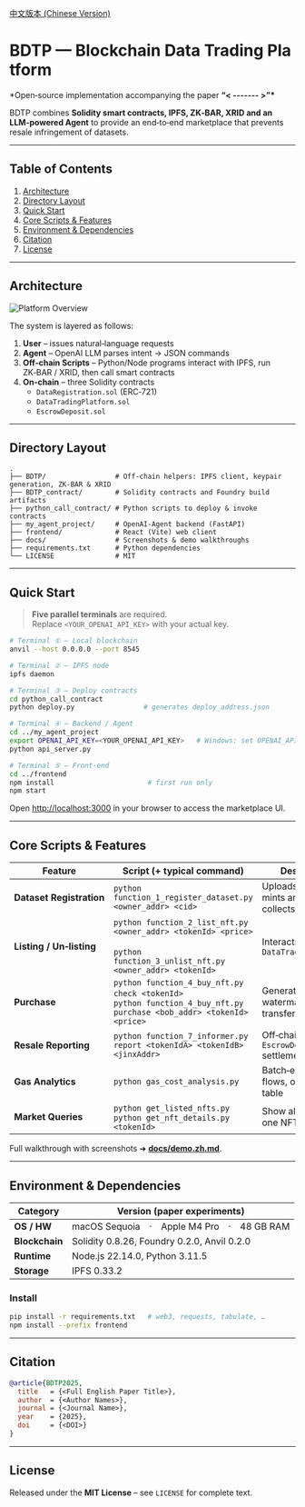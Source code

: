 <a href="./zh-CN.md">中文版本 (Chinese Version)</a>

# BDTP — Blockchain Data Trading Platform

\*Open‑source implementation accompanying the paper **“< ------- >”\***

BDTP combines **Solidity smart contracts, IPFS, ZK‑BAR, XRID and an LLM‑powered Agent** to provide an end‑to‑end marketplace that prevents resale infringement of datasets.

---

## Table of Contents

1. [Architecture](#architecture)
2. [Directory Layout](#directory-layout)
3. [Quick Start](#quick-start)
4. [Core Scripts & Features](#core-scripts--features)
5. [Environment & Dependencies](#environment--dependencies)
6. [Citation](#citation)
7. [License](#license)

---

## Architecture

![Platform Overview](docs/imgs/数据交易平台架构.bmp)

The system is layered as follows:

1. **User** – issues natural‑language requests
2. **Agent** – OpenAI LLM parses intent → JSON commands
3. **Off‑chain Scripts** – Python/Node programs interact with IPFS, run ZK‑BAR / XRID, then call smart contracts
4. **On‑chain** – three Solidity contracts
   - `DataRegistration.sol` (ERC‑721)
   - `DataTradingPlatform.sol`
   - `EscrowDeposit.sol`

---

## Directory Layout

```text
.
├── BDTP/                 # Off‑chain helpers: IPFS client, keypair generation, ZK‑BAR & XRID
├── BDTP_contract/        # Solidity contracts and Foundry build artifacts
├── python_call_contract/ # Python scripts to deploy & invoke contracts
├── my_agent_project/     # OpenAI‑Agent backend (FastAPI)
├── frontend/             # React (Vite) web client
├── docs/                 # Screenshots & demo walkthroughs
├── requirements.txt      # Python dependencies
└── LICENSE               # MIT
```

---

## Quick Start

> **Five parallel terminals** are required.  
> Replace `<YOUR_OPENAI_API_KEY>` with your actual key.

```bash
# Terminal ① – Local blockchain
anvil --host 0.0.0.0 --port 8545

# Terminal ② – IPFS node
ipfs daemon

# Terminal ③ – Deploy contracts
cd python_call_contract
python deploy.py                 # generates deploy_address.json

# Terminal ④ – Backend / Agent
cd ../my_agent_project
export OPENAI_API_KEY=<YOUR_OPENAI_API_KEY>   # Windows: set OPENAI_API_KEY=...
python api_server.py

# Terminal ⑤ – Front‑end
cd ../frontend
npm install                       # first run only
npm start
```

Open <http://localhost:3000> in your browser to access the marketplace UI.

---

## Core Scripts & Features

| Feature                  | Script (+ typical command)                                                                                                   | Description                                    |
| ------------------------ | ---------------------------------------------------------------------------------------------------------------------------- | ---------------------------------------------- |
| **Dataset Registration** | `python function_1_register_dataset.py <owner_addr> <cid>`                                                                   | Uploads to IPFS, mints an NFT, collects a bond |
| **Listing / Un‑listing** | `python function_2_list_nft.py <owner_addr> <tokenId> <price>`  <br>`python function_3_unlist_nft.py <owner_addr> <tokenId>` | Interacts with `DataTradingPlatform`           |
| **Purchase**             | `python function_4_buy_nft.py check <tokenId>`  <br>`python function_4_buy_nft.py purchase <bob_addr> <tokenId> <price>`     | Generates watermark, ZKP, transfers NFT        |
| **Resale Reporting**     | `python function_7_informer.py report <tokenIdA> <tokenIdB> <jinxAddr>`                                                      | Off‑chain XRID + `EscrowDeposit` settlement    |
| **Gas Analytics**        | `python gas_cost_analysis.py`                                                                                                | Batch‑executes flows, outputs gas table        |
| **Market Queries**       | `python get_listed_nfts.py`  <br>`python get_nft_details.py <tokenId>`                                                       | Show all listings or one NFT                   |

Full walkthrough with screenshots ➜ **[docs/demo.zh.md](docs/demo.zh.md)**.

---

## Environment & Dependencies

| Category       | Version (paper experiments)                 |
| -------------- | ------------------------------------------- |
| **OS / HW**    | macOS Sequoia · Apple M4 Pro · 48 GB RAM    |
| **Blockchain** | Solidity 0.8.26, Foundry 0.2.0, Anvil 0.2.0 |
| **Runtime**    | Node.js 22.14.0, Python 3.11.5              |
| **Storage**    | IPFS 0.33.2                                 |

### Install

```bash
pip install -r requirements.txt   # web3, requests, tabulate, …
npm install --prefix frontend
```

---

## Citation

```bibtex
@article{BDTP2025,
  title   = {<Full English Paper Title>},
  author  = {<Author Names>},
  journal = {<Journal Name>},
  year    = {2025},
  doi     = {<DOI>}
}
```

---

## License

Released under the **MIT License** – see `LICENSE` for complete text.
